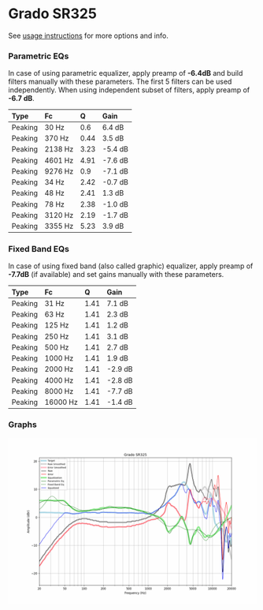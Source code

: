 # Grado SR325
See [usage instructions](https://github.com/jaakkopasanen/AutoEq#usage) for more options and info.

### Parametric EQs
In case of using parametric equalizer, apply preamp of **-6.4dB** and build filters manually
with these parameters. The first 5 filters can be used independently.
When using independent subset of filters, apply preamp of **-6.7 dB**.

| Type    | Fc      |    Q | Gain    |
|:--------|:--------|:-----|:--------|
| Peaking | 30 Hz   | 0.6  | 6.4 dB  |
| Peaking | 370 Hz  | 0.44 | 3.5 dB  |
| Peaking | 2138 Hz | 3.23 | -5.4 dB |
| Peaking | 4601 Hz | 4.91 | -7.6 dB |
| Peaking | 9276 Hz | 0.9  | -7.1 dB |
| Peaking | 34 Hz   | 2.42 | -0.7 dB |
| Peaking | 48 Hz   | 2.41 | 1.3 dB  |
| Peaking | 78 Hz   | 2.38 | -1.0 dB |
| Peaking | 3120 Hz | 2.19 | -1.7 dB |
| Peaking | 3355 Hz | 5.23 | 3.9 dB  |

### Fixed Band EQs
In case of using fixed band (also called graphic) equalizer, apply preamp of **-7.7dB**
(if available) and set gains manually with these parameters.

| Type    | Fc       |    Q | Gain    |
|:--------|:---------|:-----|:--------|
| Peaking | 31 Hz    | 1.41 | 7.1 dB  |
| Peaking | 63 Hz    | 1.41 | 2.3 dB  |
| Peaking | 125 Hz   | 1.41 | 1.2 dB  |
| Peaking | 250 Hz   | 1.41 | 3.1 dB  |
| Peaking | 500 Hz   | 1.41 | 2.7 dB  |
| Peaking | 1000 Hz  | 1.41 | 1.9 dB  |
| Peaking | 2000 Hz  | 1.41 | -2.9 dB |
| Peaking | 4000 Hz  | 1.41 | -2.8 dB |
| Peaking | 8000 Hz  | 1.41 | -7.7 dB |
| Peaking | 16000 Hz | 1.41 | -1.4 dB |

### Graphs
![](./Grado%20SR325.png)